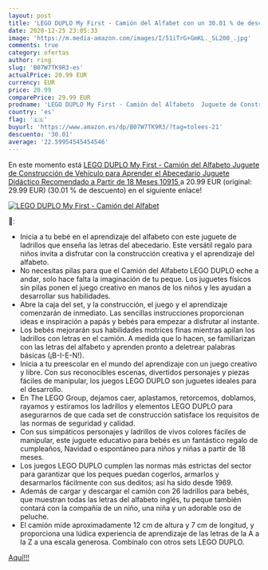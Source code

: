 ```yaml
---
layout: post
title: 'LEGO DUPLO My First - Camión del Alfabet con un 30.01 % de descuento'
date: 2020-12-25 23:05:33
image: 'https://m.media-amazon.com/images/I/51iTrG+GmKL._SL200_.jpg'
comments: true
category: ofertas
author: ring
slug: 'B07W7TK9R3-es'
actualPrice: 20.99 EUR
currency: EUR
price: 20.99
comparePrice: 29.99 EUR
prodname: 'LEGO DUPLO My First - Camión del Alfabeto  Juguete de Construcción de Vehículo para Aprender el Abecedario  Juguete Didáctico Recomendado a Partir de 18 Meses  10915 '
country: 'es'
flag: '🇪🇸'
buyurl: 'https://www.amazon.es/dp/B07W7TK9R3/?tag=tolees-21'
descuento: '30.01'
average: '22.59954545454546'
---
```


En este momento está [LEGO DUPLO My First - Camión del Alfabeto  Juguete de Construcción de Vehículo para Aprender el Abecedario  Juguete Didáctico Recomendado a Partir de 18 Meses  10915 ](https://www.amazon.es/dp/B07W7TK9R3/?tag=tolees-21) a 20.99 EUR (original: 29.99 EUR) (30.01 %  de descuento) en el siguiente enlace!

[![LEGO DUPLO My First - Camión del Alfabet](https://m.media-amazon.com/images/I/51iTrG+GmKL._SL200_.jpg)](https://www.amazon.es/dp/B07W7TK9R3/?tag=tolees-21)

🔎:

- Inicia a tu bebé en el aprendizaje del alfabeto con este juguete de ladrillos que enseña las letras del abecedario. Este versátil regalo para niños invita a disfrutar con la construcción creativa y el aprendizaje del alfabeto.
- No necesitas pilas para que el Camión del Alfabeto LEGO DUPLO eche a andar, solo hace falta la imaginación de tu peque. Los juguetes físicos sin pilas ponen el juego creativo en manos de los niños y les ayudan a desarrollar sus habilidades.
- Abre la caja del set, y la construcción, el juego y el aprendizaje comenzarán de inmediato. Las sencillas instrucciones proporcionan ideas e inspiración a papás y bebés para empezar a disfrutar al instante.
- Los bebés mejorarán sus habilidades motrices finas mientras apilan los ladrillos con letras en el camión. A medida que lo hacen, se familiarizan con las letras del alfabeto y aprenden pronto a deletrear palabras básicas (¡B-I-E-N!).
- Inicia a tu preescolar en el mundo del aprendizaje con un juego creativo y libre. Con sus reconocibles escenas, divertidos personajes y piezas fáciles de manipular, los juegos LEGO DUPLO son juguetes ideales para el desarrollo.
- En The LEGO Group, dejamos caer, aplastamos, retorcemos, doblamos, rayamos y estiramos los ladrillos y elementos LEGO DUPLO para asegurarnos de que cada set de construcción satisface los requisitos de las normas de seguridad y calidad.
- Con sus simpáticos personajes y ladrillos de vivos colores fáciles de manipular, este juguete educativo para bebés es un fantástico regalo de cumpleaños, Navidad o espontáneo para niños y niñas a partir de 18 meses.
- Los juegos LEGO DUPLO cumplen las normas más estrictas del sector para garantizar que los peques puedan cogerlos, armarlos y desarmarlos fácilmente con sus deditos; así ha sido desde 1969.
- Además de cargar y descargar el camión con 26 ladrillos para bebés, que muestran todas las letras del alfabeto inglés, tu peque también contará con la compañía de un niño, una niña y un adorable oso de peluche.
- El camión mide aproximadamente 12 cm de altura y 7 cm de longitud, y proporciona una lúdica experiencia de aprendizaje de las letras de la A a la Z a una escala generosa. Combínalo con otros sets LEGO DUPLO.

[Aquí!!!](https://www.amazon.es/dp/B07W7TK9R3/?tag=tolees-21)
